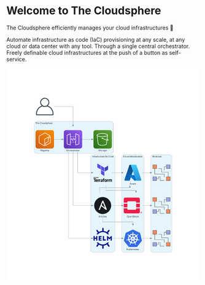 # Welcome to The Cloudsphere

The Cloudsphere efficiently manages your cloud infrastructures 🚀

Automate infrastructure as code (IaC) provisioning at any scale,
at any cloud or data center with any tool. Through a single central
orchestrator. Freely definable cloud infrastructures at the push of
a button as self-service.

![The Cloudsphere](https://raw.githubusercontent.com/thecloudsphere/documentation/main/source/images/overview.png "The Cloudsphere")
